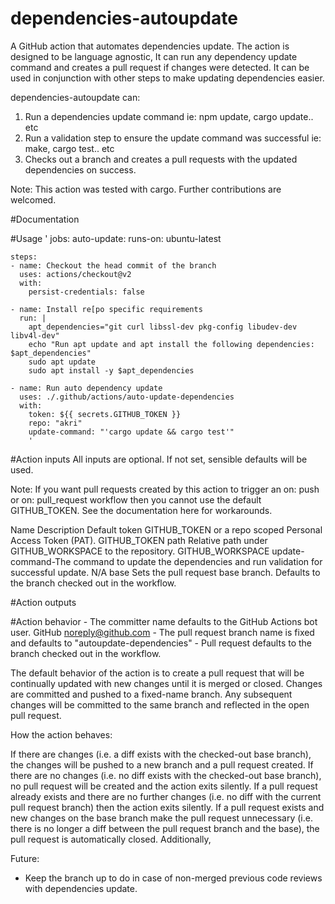 # dependencies-autoupdate
A GitHub action that automates dependencies update. The action is designed to be language agnostic, It can run any dependency update command and creates a pull request if changes were detected. It can be used in conjunction with other steps to make updating dependencies easier.

dependencies-autoupdate can:
1. Run a dependencies update command ie: npm update, cargo update.. etc
2. Run a validation step to ensure the update command was successful ie: make, cargo test.. etc
2. Checks out a branch and creates a pull requests with the updated dependencies on success.

Note: This action was tested with cargo. Further contributions are welcomed.

#Documentation

#Usage
'
jobs:
  auto-update:
    runs-on: ubuntu-latest

    steps:
    - name: Checkout the head commit of the branch
      uses: actions/checkout@v2
      with:
        persist-credentials: false
        
    - name: Install re[po specific requirements
      run: |
        apt_dependencies="git curl libssl-dev pkg-config libudev-dev libv4l-dev"
        echo "Run apt update and apt install the following dependencies: $apt_dependencies"
        sudo apt update
        sudo apt install -y $apt_dependencies
    
    - name: Run auto dependency update 
      uses: ./.github/actions/auto-update-dependencies
      with: 
        token: ${{ secrets.GITHUB_TOKEN }}
        repo: "akri"
        update-command: "'cargo update && cargo test'" 
        '

#Action inputs
All inputs are optional. If not set, sensible defaults will be used.

Note: If you want pull requests created by this action to trigger an on: push or on: pull_request workflow then you cannot use the default GITHUB_TOKEN. See the documentation here for workarounds.

Name	Description	Default
token	GITHUB_TOKEN or a repo scoped Personal Access Token (PAT).	GITHUB_TOKEN
path	Relative path under GITHUB_WORKSPACE to the repository.	GITHUB_WORKSPACE
update-command-The command to update the dependencies and run validation for successful update. N/A
base	Sets the pull request base branch.	Defaults to the branch checked out in the workflow.

#Action outputs

#Action behavior
    - The committer name defaults to the GitHub Actions bot user. GitHub <noreply@github.com>
    - The pull request branch name is fixed and defaults to "autoupdate-dependencies"
    - Pull request defaults	to the branch checked out in the workflow.


The default behavior of the action is to create a pull request that will be continually updated with new changes until it is merged or closed. Changes are committed and pushed to a fixed-name branch. Any subsequent changes will be committed to the same branch and reflected in the open pull request.

How the action behaves:

If there are changes (i.e. a diff exists with the checked-out base branch), the changes will be pushed to a new branch and a pull request created.
If there are no changes (i.e. no diff exists with the checked-out base branch), no pull request will be created and the action exits silently.
If a pull request already exists and there are no further changes (i.e. no diff with the current pull request branch) then the action exits silently.
If a pull request exists and new changes on the base branch make the pull request unnecessary (i.e. there is no longer a diff between the pull request branch and the base), the pull request is automatically closed. Additionally, 

Future: 
* Keep the branch up to do in case of non-merged previous code reviews with dependencies update.